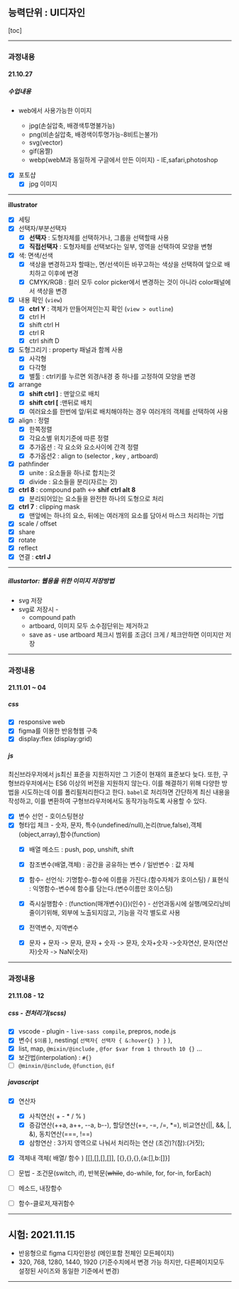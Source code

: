 ## 능력단위 : UI디자인

[toc]

---

### 과정내용

#### 21.10.27

##### 수업내용

- web에서 사용가능한 이미지

  - jpg(손실압축, 배경색투명불가능)
  - png(비손실압축, 배경색이투명가능-8비트는불가)
  - svg(vector)
  - gif(움짤)
  - webp(webM과 동일하게 구글에서 만든 이미지) - IE,safari,photoshop

  

- [x] 포토샵
  - [x] jpg 이미지 

---

**illustrator**

- [x] 세팅
- [x] 선택자/부분선택자
  - [x] **선택자** : 도형자체를 선택하거나, 그룹을 선택할때 사용
  - [x] **직접선택자** : 도형자체를 선택보다는 일부, 영역을 선택하여 모양을 변형
- [x] 색: 면색/선색
  - [x] 색상을 변경하고자 할때는, 면/선색이든 바꾸고하는 색상을 선택하여 앞으로 배치하고 이후에 변경
  - [x] CMYK/RGB : 컬러 모두 color picker에서 변경하는 것이 아니라 color패널에서 색상을 변경
- [x] 내용 확인 (`view`)
  - [x] **ctrl Y** : 객체가 만들어져인는지 확인  (`view > outline`)
  - [x] ctrl H 
  - [x] shift ctrl H
  - [x] ctrl R 
  - [x] ctrl shift D
- [x] 도형그리기 : property 패널과 함께 사용
  - [x] 사각형
  - [x] 다각형
  - [x] 별툴 : ctrl키를 누르면 외경/내경 중 하나를 고정하여 모양을 변경
- [x] arrange
  - [x] **shift ctrl ]**  : 맨앞으로 배치
  - [x] **shift ctrl  [** :맨뒤로 배치
  - [x] 여러요소를 한번에 앞/뒤로 배치해야하는 경우 여러개의 객체를 선택하여 사용
- [x] align : 정렬
  - [x] 한쪽정렬
  - [x] 각요소별 위치기준에 따른 정렬
  - [x] 추가옵션 : 각 요소와 요소사이에 간격 정렬
  - [x] 추가옵션2 : align to (selector , key , artboard)
- [x] pathfinder
  - [x] unite : 요소들을 하나로 합치는것 
  - [x] divide : 요소들을 분리(자르는 것)
- [x] **ctrl 8** : compound path <-> **shif ctrl alt 8**
  - [x] 분리되어있는 요소들을 완전한 하나의 도형으로 처리
- [x] **ctrl 7** : clipping mask
  - [x] 맨앞에는 하나의 요소, 뒤에는 여러개의 요소를 담아서 마스크 처리하는 기법
- [x] scale / offset
- [x] share
- [x] rotate
- [x] reflect
- [x] 연결 : **ctrl J** 

---

##### illustartor: 웹용을 위한 이미지 저장방법

- svg 저장 
- svg로 저장시 - 
  - compound path
  - artboard, 이미지 모두 소수점단위는 제거하고 
  - save as - use artboard 체크시 범위를 조금더 크게 / 체크안하면 이미지만 저장

---

### 과정내용

#### 21.11.01 ~ 04

##### css

- [x] responsive web 
- [x] figma를 이용한 반응형웹 구축
- [x] display:flex (display:grid)

##### js 

최신브라우저에서 js최신 표준을 지원하지만 그 기준이 현재의 표준보다 늦다. 
또한, 구형브라우저에서는 ES6 이상의 버전을 지원하지 않는다. 
이를 해결하기 위해 다양한 방법을 시도하는데 이를 폴리필처리한다고 한다. 
`babel`로 처리하면 간단하게 최신 내용을 작성하고, 
이를 변환하여 구형브라우저에서도 동작가능하도록 사용할 수 있다.

- [x] 변수 선언 - 호이스팅현상 
- [x] 형타입 체크 - 숫자, 문자, 특수(undefined/null),논리(true,false),객체(object,array),함수(function)
  - [x] 배열 메소드 : push, pop, unshift, shift
  - [x] 참조변수(배열,객체) : 공간을 공유하는 변수 / 일반변수 : 값 자체
  - [x] 함수- 선언식: 기명함수-함수에 이름을 가진다.(함수자체가 호이스팅) / 표현식 : 익명함수-변수에 함수를 담는다.(변수이름만 호이스팅)
  - [x] 즉시실행함수 : (function(매개변수){})(인수) - 선언과동시에 실행/메모리낭비줄이기위해, 외부에 노출되지않고, 기능을 각각 별도로 사용
  - [x] 전역변수, 지역변수
  - [x] 문자 + 문자 -> 문자, 문자 + 숫자 -> 문자, 숫자+숫자 ->숫자연산, 문자(연산자)숫자 -> NaN(숫자)


---

### 과정내용

#### 21.11.08 - 12

##### css - 전처리기(scss)

- [x] vscode - plugin - `live-sass compile`, prepros, node.js
- [x] 변수( `$이름` ), nesting( `선택자{ 선택자 { &:hover{} } }` ), 
- [x] list, map, `@mixin/@include` , `@for $var from 1 throuth 10 {}` ...
- [x] 보간법(interpolation) : `#{}`
- [ ] `@minxin/@include`, `@function`, `@if`

##### javascript

- [x] 연산자
  - [x] 사칙연산( + - * / % )
  - [x] 증감연산(++a, a++, --a, b--), 할당연산(+=, -=, /=, *=), 비교연산(||, &&, |, &), 동치연산(===, !==)
  - [x] 삼항연산 : 3가지 영역으로 나눠서 처리하는 연산   (조건)?(참):(거짓);
- [x] 객체내 객체( 배열/ 함수 ) [[],[],[],[]], [{},{},{},{a:[],b:[]}]
- [ ] 문법 - 조건문(switch, if), 반복문(~~while~~, do-while, for, for-in, forEach)
- [ ] 메소드, 내장함수
- [ ] 함수-클로저,재귀함수





---

## 시험: 2021.11.15

- 반응형으로 figma 디자인완성 (메인포함 전체인 모든페이지)
- 320, 768, 1280, 1440, 1920 (기준수치에서 변경 가능 하지만, 다른페이지모두 설정된 사이즈와 동일한 기준에서 변경)

---









